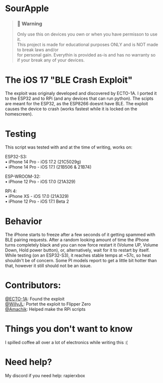 # SourApple


> ### 🚫 Warning
> Only use this on devices you own or when you have permisson to use it.\
> This project is made for educational purposes ONLY and is NOT made to break laws and/or\
> for personal gain. Everythin is provided as-is and has no warranty so if your break any of your devices.

# The iOS 17 "BLE Crash Exploit"
The exploit was originaly developed and discovered by ECTO-1A. I ported it to the ESP32 and to RPi (and any devices that can run python). The scipts are meant for the ESP32, as the ESP8266 doesnt have BLE. The exploit causes the device to crash (works fastest while it is locked on the homescreen).

# Testing
This script was tested with and at the time of writing, works on:

ESP32-S3: <br>
• iPhone 14 Pro - iOS 17.2 (21C5029g)<br>
• iPhone 14 Pro - iOS 17.1 (21B506 & 21B74)<br>

ESP-WROOM-32: <br>
• iPhone 12 Pro - iOS 17.0 (21A329)<br>

RPi 4: <br>
• iPhone XS - iOS 17.0 (21A329)<br>
• iPhone 12 Pro - iOS 17.1 Beta 2

# Behavior
The iPhone starts to freeze after a few seconds of it getting spammed with BLE pairing requests. After a random looking amount of time the iPhone turns completely black and you can now force restart it (Volume UP, Volume Down, Hold power button), or, alternatively, wait for it to restart by itself. While testing (on an ESP32-S3), it reaches stable temps at ~57c, so heat shouldn't be of concern. Some PI models report to get a little bit hotter than that, however it still should not be an issue.

# Contributors:
<a href="https://github.com/ECTO-1A">­@ECTO-1A</a>: Found the exploit<br>
<a href="https://github.com/Willy-JL">­@WillyJL</a>: Portet the exploit to Flipper Zero<br>
<a href="https://github.com/Amachik">­@Amachik</a>: Helped make the RPi scripts<br>

# Things you don't want to know
I spilled coffee all over a lot of electronics while writing this :(

# Need help?
My discord if you need help: rapierxbox

